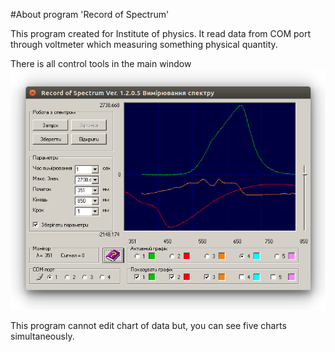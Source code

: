#About program 'Record of Spectrum'

This program created for Institute of physics. It read data from COM port through voltmeter which measuring something physical quantity.

There is all control tools in the main window
![screenshot.png](https://github.com/RaymondProduction/respect/raw/master/screenshot.png)

This program cannot edit chart of data but, you can see five charts simultaneously.
